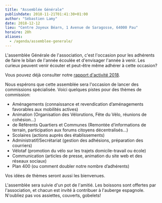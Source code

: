 ```yaml
---
title: "Assemblée Générale"
publishdate: 2018-11-21T01:41:30+01:00
author: "Sébastien Lamy"
date: 2018-12-12
lieu: "Centre Joyeux Béarn, 1 Avenue de Saragosse, 64000 Pau"
horaire: 20h
aliases:
  - /agenda/assemblee-generale/
---
```


L'assemblée Générale de l'association, c'est l'occasion pour les adhérents 
de faire le bilan de l'année écoulée et d'envisager l'année à venir. 
Les curieux peuvent venir écouter et peut-être même adhérer à cette occasion?

<!--more-->

Vous pouvez déjà consulter notre [rapport d'activité 2018].

Nous espérons que cette assemblée sera l'occasion de lancer des
commissions spécialisée. Voici quelques pistes pour des thèmes de commission:

- Aménagements (connaissance et revendication d’aménagements favorables aux mobilités actives)
- Animation (Organisation des Vélorutions, Fête du Vélo, réunions de cohésion…)
- de Référents Quartiers et Communes (Remontée d’informations de terrain, participation aux forums citoyens décentralisés…)
- Scolaires (actions auprès des établissements)
- Administratif/Secrétariat (gestion des adhésions, préparation des courriers)
- Vélotaf (promotion du vélo sur les trajets domicile-travail ou école)
- Communication (articles de presse, animation du site web et des réseaux sociaux)
- Plan 400 (ou comment doubler notre nombre d’adhérents)

Vos idées de thèmes seront aussi les bienvenues.

L'assemblée sera suivie d'un pot de l'amitié. Les boissons sont offertes par
l'association, et chacun est invité à contribuer à l'auberge espagnole. N'oubliez
pas vos assiettes, couverts, gobelets!

[rapport d'activité 2018]: rapport-activite-2018-pau-a-velo.pdf